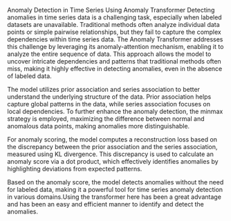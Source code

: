 Anomaly Detection in Time Series Using Anomaly Transformer
Detecting anomalies in time series data is a challenging task, especially when labeled datasets are unavailable. Traditional methods often analyze individual data points or simple pairwise relationships, but they fail to capture the complex dependencies within time series data. The Anomaly Transformer addresses this challenge by leveraging its anomaly-attention mechanism, enabling it to analyze the entire sequence of data. This approach allows the model to uncover intricate dependencies and patterns that traditional methods often miss, making it highly effective in detecting anomalies, even in the absence of labeled data.

The model utilizes prior association and series association to better understand the underlying structure of the data. Prior association helps capture global patterns in the data, while series association focuses on local dependencies. To further enhance the anomaly detection, the minmax strategy is employed, maximizing the difference between normal and anomalous data points, making anomalies more distinguishable.

For anomaly scoring, the model computes a reconstruction loss based on the discrepancy between the prior association and the series association, measured using KL divergence. This discrepancy is used to calculate an anomaly score via a dot product, which effectively identifies anomalies by highlighting deviations from expected patterns.

Based on the anomaly score, the model detects anomalies without the need for labeled data, making it a powerful tool for time series anomaly detection in various domains.Using the transformer here has been a great advantage and has been an easy and efficient manner to identify and detect the anomalies.

